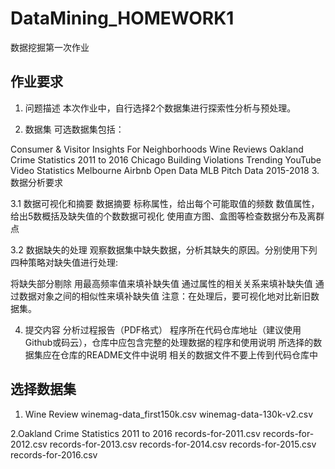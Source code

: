 # DataMining_HOMEWORK1
数据挖掘第一次作业

## 作业要求
1. 问题描述
本次作业中，自行选择2个数据集进行探索性分析与预处理。

2. 数据集
可选数据集包括：

Consumer & Visitor Insights For Neighborhoods
Wine Reviews
Oakland Crime Statistics 2011 to 2016
Chicago Building Violations
Trending YouTube Video Statistics
Melbourne Airbnb Open Data
MLB Pitch Data 2015-2018
3. 数据分析要求

3.1 数据可视化和摘要
数据摘要
      标称属性，给出每个可能取值的频数
      数值属性，给出5数概括及缺失值的个数数据可视化
      使用直方图、盒图等检查数据分布及离群点

3.2 数据缺失的处理
观察数据集中缺失数据，分析其缺失的原因。分别使用下列四种策略对缺失值进行处理:

将缺失部分剔除
用最高频率值来填补缺失值
通过属性的相关关系来填补缺失值
通过数据对象之间的相似性来填补缺失值
注意：在处理后，要可视化地对比新旧数据集。

4. 提交内容
分析过程报告（PDF格式）
程序所在代码仓库地址（建议使用Github或码云），仓库中应包含完整的处理数据的程序和使用说明
所选择的数据集应在仓库的README文件中说明
相关的数据文件不要上传到代码仓库中

## 选择数据集
1. Wine Review
winemag-data_first150k.csv
winemag-data-130k-v2.csv

2.Oakland Crime Statistics 2011 to 2016
records-for-2011.csv
records-for-2012.csv
records-for-2013.csv
records-for-2014.csv
records-for-2015.csv
records-for-2016.csv
